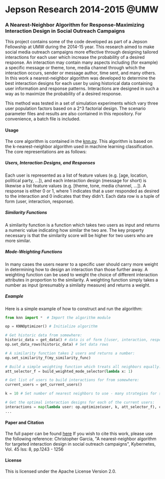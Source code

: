 Jepson Research 2014-2015 @UMW
===============
### A Nearest-Neighbor Algorithm for Response-Maximizing Interaction Design in Social Outreach Campaigns

This project contains some of the code developed as part of a Jepson Fellowship at UMW during the 2014-15 year.
This research aimed to make social media outreach campaigns more effective through designing tailored interactions
for each user which increase the probability of a desired response. An interaction may contain many aspects
including (for example) a specific message or theme, tone, media channel through which the interaction occurs,
sender or message author, time sent, and many others. In this work a nearest-neighbor algorithm was developed
to determine the best interaction designs for each user by using historical data containing user information and 
response patterns. Interactions are designed in such a way as to maximize the probability of a desired response.

This method was tested in a set of simulation experiments which vary three user population factors based on a 2^3 
factorial design. The scenario parameter files and results are also contained in this repository. For convenience,
a batch file is included. 

#### Usage

The core algorithm is contained in the [knn.py](https://github.com/chrisgarcia001/Jepson-2014-2015/blob/master/knn.py).
This algorithm is based on the k-nearest-neighbor algorithm used in machine learning classification.
The core representations are as follows:

##### Users, Interaction Designs, and Responses 
Each user is represented as a list of feature values (e.g. [age, location, political party, ...]), and each 
interaction design (message for short) is likewise a list feature values (e.g. [theme, tone, media channel, ...]).
A response is either 0 or 1, where 1 indicates that a user responded as desired to the interaction and 0 indicates
that they didn't. Each data row is a tuple of form (user, interaction, response).

##### Similarity Functions
A similarity function is a function which takes two users as input and returns a numeric value indicating how
similar the two are. The key property necessary is that the similarity score will be higher for two users
who are more similar.

##### Mode-Weighting Functions
In many cases the users nearer to a specific user should carry more weight in determining how to design
an interaction than those further away. A weighting function can be used to weight the choice of 
different interaction attributes in proportion to the similarity. A weighting function simply takes a
number as input (presumably a similaity measure) and returns a weight.

##### Example
Here is a simple example of how to construct and run the algorithm:

```python
from knn import *  # Import the algorithm module

op = KNNOptimizer() # Initialize algorithm

# Get historic data from somewhere:
historic_data = get_data() # data is of form [(user, interaction, response), ....]
op.set_data_rows(historic_data) # Set data rows

# A similarity function takes 2 users and returns a number:
op.set_similarity_f(my_similarity_func) 

# Build a simple weighting function which treats all neighbors equally:
att_selector_f = build_weighted_mode_selector(lambda x: 1)

# Get list of users to build interactions for from somewhere:
current_users = get_current_users()  

k = 10 # Set number of nearest neighbors to use - many strategies for setting this.

# Get the optimal interaction designs for each of the current users:
interactions = map(lambda user: op.optimize(user, k, att_selector_f), current_users)
...

```

#### Paper and Citation
The full paper can be found [here](http://www.emeraldinsight.com/doi/abs/10.1108/K-09-2015-0236)
If you wish to cite this work, please use the following reference:
Christopher Garcia, "A nearest-neighbor algorithm for targeted interaction design in social outreach campaigns", Kybernetes, Vol. 45 Iss: 8, pp.1243 - 1256

#### License
This is licensed under the Apache License Version 2.0.